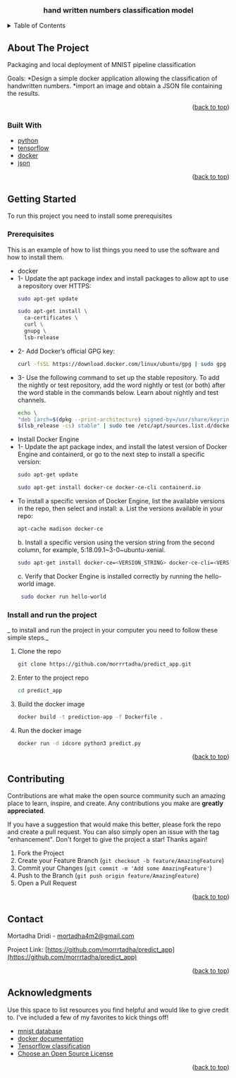 <br />
<div align="center">

  <h3 align="center">hand written numbers classification model</h3>

</div>



<!-- TABLE OF CONTENTS -->
<details>
  <summary>Table of Contents</summary>
  <ol>
    <li>
      <a href="#about-the-project">About The Project</a>
      <ul>
        <li><a href="#built-with">Built With</a></li>
      </ul>
    </li>
    <li>
      <a href="#getting-started">Getting Started</a>
      <ul>
        <li><a href="#prerequisites">Prerequisites</a></li>
        <li><a href="#Install and run the project">Install and run the project</a></li>
      </ul>
    </li>
    <li><a href="#contributing">Contributing</a></li>
    <li><a href="#contact">Contact</a></li>
    <li><a href="#acknowledgments">Acknowledgments</a></li>
  </ol>
</details>



<!-- ABOUT THE PROJECT -->
## About The Project

Packaging and local deployment of MNIST pipeline classification 

Goals:
 *Design a simple docker application allowing the classification of handwritten numbers.
 *import an image and obtain a JSON file containing the results.


<p align="right">(<a href="#top">back to top</a>)</p>



### Built With


* [python](https://www.python.org/)
* [tensorflow](https://www.tensorflow.org/?hl=fr)
* [docker](https://www.docker.com/)
* [json](https://www.json.org/json-fr.html)

<p align="right">(<a href="#top">back to top</a>)</p>



<!-- GETTING STARTED -->
## Getting Started

To run this project you need to install some prerequisites

### Prerequisites

This is an example of how to list things you need to use the software and how to install them.
* docker
* 1- Update the apt package index and install packages to allow apt to use a repository over HTTPS:
  ```sh
  sudo apt-get update
  ```
  ```sh
  sudo apt-get install \
    ca-certificates \
    curl \
    gnupg \
    lsb-release
  ```
* 2- Add Docker’s official GPG key:
  ```sh 
  curl -fsSL https://download.docker.com/linux/ubuntu/gpg | sudo gpg --dearmor -o /usr/share/keyrings/docker-archive-keyring.gpg
  ```
* 3- Use the following command to set up the stable repository. To add the nightly or test repository, add the word nightly or test (or both) after the word stable in the commands below. Learn about nightly and test channels.
  ```sh 
  echo \
  "deb [arch=$(dpkg --print-architecture) signed-by=/usr/share/keyrings/docker-archive-keyring.gpg] https://download.docker.com/linux/ubuntu \
  $(lsb_release -cs) stable" | sudo tee /etc/apt/sources.list.d/docker.list > /dev/null
  ```
* Install Docker Engine
* 1- Update the apt package index, and install the latest version of Docker Engine and containerd, or go to the next step to install a specific version:
  ```sh
  sudo apt-get update
  ```
  ```sh
  sudo apt-get install docker-ce docker-ce-cli containerd.io
  ```
* To install a specific version of Docker Engine, list the available versions in the repo, then select and install:
  a. List the versions available in your repo:
  ```sh
  apt-cache madison docker-ce
  ```
  b. Install a specific version using the version string from the second column, for example, 5:18.09.1~3-0~ubuntu-xenial.
  ```sh
  sudo apt-get install docker-ce=<VERSION_STRING> docker-ce-cli=<VERSION_STRING> containerd.io
  ```
  c. Verify that Docker Engine is installed correctly by running the hello-world image.
  ```sh
   sudo docker run hello-world
  ```
### Install and run the project

_ to install and run the project in your computer you need to follow these simple steps._


1. Clone the repo
   ```sh
   git clone https://github.com/morrrtadha/predict_app.git
   ```
2. Enter to the project repo
   ```sh
   cd predict_app
   ```
3. Build the docker image
   ```sh
   docker build -t prediction-app -f Dockerfile .
   ```
3. Run the docker image
   ```sh
   docker run -d idcore python3 predict.py
   ```

<p align="right">(<a href="#top">back to top</a>)</p>


<!-- CONTRIBUTING -->
## Contributing

Contributions are what make the open source community such an amazing place to learn, inspire, and create. Any contributions you make are **greatly appreciated**.

If you have a suggestion that would make this better, please fork the repo and create a pull request. You can also simply open an issue with the tag "enhancement".
Don't forget to give the project a star! Thanks again!

1. Fork the Project
2. Create your Feature Branch (`git checkout -b feature/AmazingFeature`)
3. Commit your Changes (`git commit -m 'Add some AmazingFeature'`)
4. Push to the Branch (`git push origin feature/AmazingFeature`)
5. Open a Pull Request

<p align="right">(<a href="#top">back to top</a>)</p>



<!-- CONTACT -->
## Contact

Mortadha Dridi - mortadha4m2@gmail.com

Project Link: [https://github.com/morrrtadha/predict_app](https://github.com/morrrtadha/predict_app)

<p align="right">(<a href="#top">back to top</a>)</p>



<!-- ACKNOWLEDGMENTS -->
## Acknowledgments

Use this space to list resources you find helpful and would like to give credit to. I've included a few of my favorites to kick things off!

* [mnist database](http://yann.lecun.com/exdb/mnist/)
* [docker documentation](https://docs.docker.com/get-started/overview/)
* [Tensorflow classification](https://www.tensorflow.org/tutorials/keras/classification)
* [Choose an Open Source License](https://choosealicense.com)

<p align="right">(<a href="#top">back to top</a>)</p>


